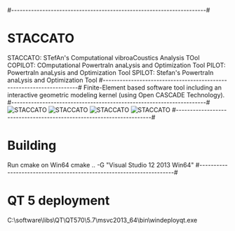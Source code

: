 #---------------------------------------------------------------------#
# STACCATO
STACCATO: STefAn's Computational vibroaCoustics Analysis TOol
COPILOT:  COmputational PowertraIn anaLysis and Optimization Tool
PILOT:	  PowertraIn anaLysis and Optimization Tool
SPILOT:	  Stefan's PowertraIn anaLysis and Optimization Tool
#---------------------------------------------------------------------#
Finite-Element based software tool including an interactive geometric 
modeling kernel (using Open CASCADE Technology).
#---------------------------------------------------------------------#
![STACCATO](http://sicklinger.com/images/SPILOT03.png)
![STACCATO](http://sicklinger.com/images/STACCATO.png)
![STACCATO](http://sicklinger.com/images/SPILOT01.png)
![STACCATO](http://sicklinger.com/images/SPILOT02.png)
#---------------------------------------------------------------------#
# Building
Run cmake on Win64
cmake .. -G "Visual Studio 12 2013 Win64"
#---------------------------------------------------------------------#
# QT 5 deployment 
C:\software\libs\QT\QT570\5.7\msvc2013_64\bin\windeployqt.exe